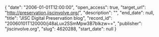 {
  "date": "2006-01-01T12:00:00", 
  "open_access": true, 
  "target_url": "http://preservation.jiscinvolve.org/", 
  "description": "", 
  "end_date": null, 
  "title": "JISC Digital Preservation blog", 
  "record_id": "20060101T120000/j48aLux2SSmMpw3B7blkzw==", 
  "publisher": "jiscinvolve.org", 
  "slug": 4620288, 
  "start_date": null
}

